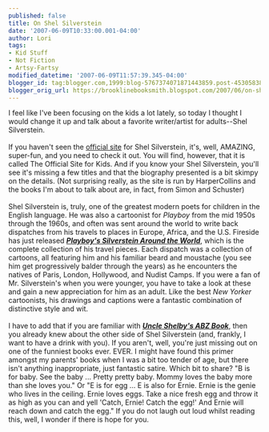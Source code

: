 ```yaml
---
published: false
title: On Shel Silverstein
date: '2007-06-09T10:33:00.001-04:00'
author: Lori
tags:
- Kid Stuff
- Not Fiction
- Artsy-Fartsy
modified_datetime: '2007-06-09T11:57:39.345-04:00'
blogger_id: tag:blogger.com,1999:blog-5767374071871443859.post-4530583878934471289
blogger_orig_url: https://brooklinebooksmith.blogspot.com/2007/06/on-shel-silverstein.html
---
```


I feel like I've been focusing on the kids a lot lately, so today I thought I would change it up and talk about a favorite writer/artist for adults--Shel Silverstein.<br /><br />If you haven't seen the <a href="https://www.shelsilverstein.com/">official site</a> for Shel Silverstein, it's, well, AMAZING, super-fun, and you need to check it out. You will find, however, that it is called The Official Site for Kids. And if you know your Shel Silverstein, you'll see it's missing a few titles and that the biography presented is a bit skimpy on the details. (Not surprising really, as the site is run by HarperCollins and the books I'm about to talk about are, in fact, from Simon and Schuster)<br /><br />Shel Silverstein is, truly, one of the greatest modern poets for children in the English language. He was also a cartoonist for <em>Playboy</em> from the mid 1950s through the 1960s, and often was sent around the world to write back dispatches from his travels to places in Europe, Africa, and the U.S. Fireside has just released <strong><em><a href="https://brookline.booksense.com/NASApp/store/Product?s=showproduct&isbn=9780743290241">Playboy's Silverstein Around the World</a></em></strong>, which is the complete collection of his travel pieces. Each dispatch was a collection of cartoons, all featuring him and his familiar beard and moustache (you see him get progressively balder through the years) as he encounters the natives of Paris, London, Hollywood, and Nudist Camps. If you were a fan of Mr. Silverstein's when you were younger, you have to take a look at these and gain a new appreciation for him as an adult. Like the best <em>New Yorker</em> cartoonists, his drawings and captions were a fantastic combination of distinctive style and wit.<br /><br />I have to add that if you are familiar with <strong><em><a href="https://brookline.booksense.com/NASApp/store/Product?s=showproduct&amp;isbn=9780671211486">Uncle Shelby's ABZ Book</a></em></strong>, then you already knew about the other side of Shel Silverstein (and, frankly, I want to have a drink with you). If you aren't, well, you're just missing out on one of the funniest books ever. EVER. I might have found this primer amongst my parents' books when I was a bit too tender of age, but there isn't anything inappropriate, just fantastic satire. Which bit to share? "B is for baby. See the baby ... Pretty pretty baby. Mommy loves the baby more than she loves you." Or "E is for egg ... E is also for Ernie. Ernie is the genie who lives in the ceiling. Ernie loves eggs. Take a nice fresh egg and throw it as high as you can and yell 'Catch, Ernie! Catch the egg!' And Ernie will reach down and catch the egg." If you do not laugh out loud whilst reading this, well, I wonder if there is hope for you.